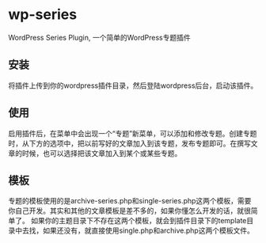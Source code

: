# wp-series
WordPress Series Plugin, 一个简单的WordPress专题插件

## 安装
将插件上传到你的wordpress插件目录，然后登陆wordpress后台，启动该插件。

## 使用
启用插件后，在菜单中会出现一个“专题”新菜单，可以添加和修改专题。创建专题时，从下方的选项中，把以前写好的文章加入到该专题，发布专题即可。在撰写文章的时候，也可以选择把该文章加入到某个或某些专题。

## 模板
专题的模板使用的是archive-series.php和single-series.php这两个模板，需要你自己开发。其实和其他的文章模板是差不多的，如果你懂怎么开发的话，就很简单了。
如果你的主题目录下不存在这两个模板，就会到插件目录下的template目录中去找，如果还没有，就直接使用single.php和archive.php这两个模板文件。
